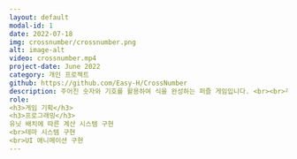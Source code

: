 ```yaml
---
layout: default
modal-id: 1
date: 2022-07-18
img: crossnumber/crossnumber.png
alt: image-alt
video: crossnumber.mp4
project-date: June 2022
category: 개인 프로젝트
github: https://github.com/Easy-H/CrossNumber
description: 주어진 숫자와 기호를 활용하여 식을 완성하는 퍼즐 게임입니다. <br><br>주어진 숫자와 기호를 통해 완성된 식을 유추하고, 숫자와 기호를 드래그 & 드롭을 하여 식을 완성합니다.<br><br>올바른 식을 유추하는 과정에서 암산 능력과 추론 능력을 향상할 수 있으며, 다양한 구조의 식을 완성하는 과정에서 올바른 수학적 사고능력을 기를 수 있습니다.
role:
<h3>게임 기획</h3>
<h3>프로그래밍</h3>
유닛 배치에 따른 계산 시스템 구현
<br>테마 시스템 구현
<br>UI 애니메이션 구현
---
```

